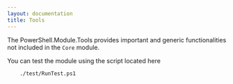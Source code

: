 ```yaml
---
layout: documentation
title: Tools
---
```


The PowerShell.Module.Tools provides important and generic functionalities not included in the ```Core``` module.

You can test the module using the script located here

```
    ./test/RunTest.ps1
```